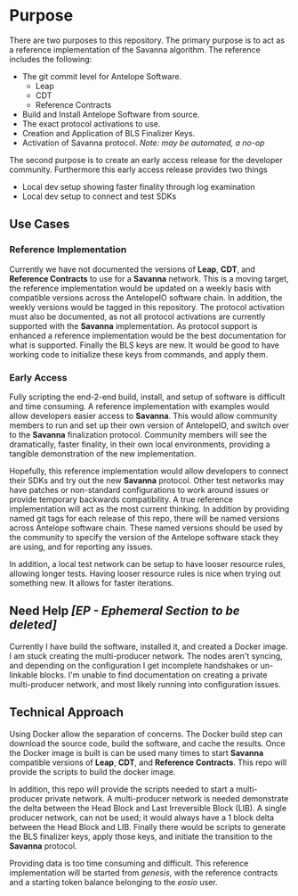 # Purpose

There are two purposes to this repository. The primary purpose is to act as a reference implementation of the Savanna algorithm. The reference includes the following:
- The git commit level for Antelope Software.
   - Leap
   - CDT
   - Reference Contracts
- Build and Install Antelope Software from source.
- The exact protocol activations to use.
- Creation and Application of BLS Finalizer Keys.
- Activation of Savanna protocol. *Note: may be automated, a no-op*

The second purpose is to create an early access release for the developer community. Furthermore this early access release provides two things
- Local dev setup showing faster finality through log examination
- Local dev setup to connect and test SDKs

## Use Cases

### Reference Implementation
Currently we have not documented the versions of **Leap**, **CDT**, and **Reference Contracts** to use for a **Savanna** network. This is a moving target, the reference implementation would be updated on a weekly basis with compatible versions across the AntelopeIO software chain. In addition, the weekly versions would be tagged in this repository. The protocol activation must also be documented, as not all protocol activations are currently supported with the **Savanna** implementation. As protocol support is enhanced a reference implementation would be the best documentation for what is supported. Finally the BLS keys are new. It would be good to have working code to initialize these keys from commands, and apply them.

### Early Access
Fully scripting the end-2-end build, install, and setup of software is difficult and time consuming. A reference implementation with examples would allow developers easier access to **Savanna**. This would allow community members to run and set up their own version of AntelopeIO, and switch over to the **Savanna** finalization protocol. Community members will see the dramatically, faster finality, in their own local environments, providing a tangible demonstration of the new implementation.

Hopefully, this reference implementation would allow developers to connect their SDKs and try out the new **Savanna** protocol. Other test networks may have patches or non-standard configurations to work around issues or provide temporary backwards compatibility. A true reference implementation will act as the most current thinking. In addition by providing named git tags for each release of this repo, there will be named versions across Antelope software chain. These named versions should be used by the community to specify the version of the Antelope software stack they are using, and for reporting any issues.

In addition, a local test network can be setup to have looser resource rules, allowing longer tests. Having looser resource rules is nice when trying out something new. It allows for faster iterations.

## Need Help *[EP - Ephemeral Section to be deleted]*
Currently I have build the software, installed it, and created a Docker image. I am stuck creating the multi-producer network. The nodes aren't syncing, and depending on the configuration I get incomplete handshakes or un-linkable blocks. I'm unable to find documentation on creating a private multi-producer network, and most likely running into configuration issues.  

## Technical Approach
Using Docker allow the separation of concerns. The Docker build step can download the source code, build the software, and cache the results. Once the Docker image is built is can be used many times to start **Savanna** compatible versions of **Leap**, **CDT**, and **Reference Contracts**. This repo will provide the scripts to build the docker image.

In addition, this repo will provide the scripts needed to start a multi-producer private network. A multi-producer network is needed demonstrate the delta between the Head Block and Last Irreversible Block (LIB). A single producer network, can not be used; it would always have a 1 block delta between the Head Block and LIB. Finally there would be scripts to generate the BLS finalizer keys, apply those keys, and initiate the transition to the **Savanna** protocol.

Providing data is too time consuming and difficult. This reference implementation will be started from *genesis*, with the reference contracts and a starting token balance belonging to the *eosio* user.

